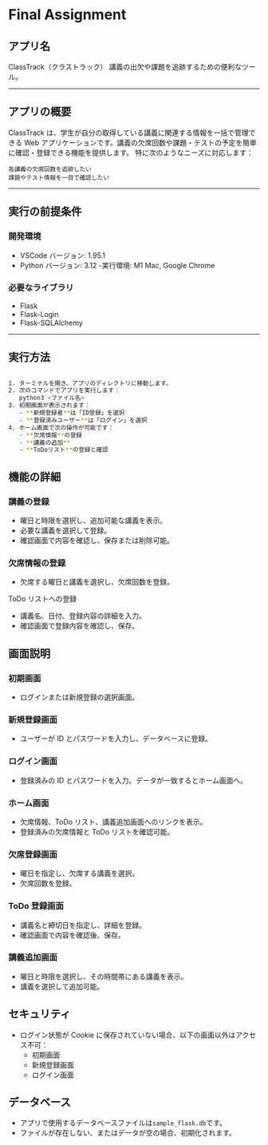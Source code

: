 # Final Assignment

## アプリ名

ClassTrack（クラストラック）
講義の出欠や課題を追跡するための便利なツール。

---

## アプリの概要

ClassTrack は、学生が自分の取得している講義に関連する情報を一括で管理できる Web アプリケーションです。講義の欠席回数や課題・テストの予定を簡単に確認・登録できる機能を提供します。
特に次のようなニーズに対応します：

    各講義の欠席回数を追跡したい
    課題やテスト情報を一目で確認したい

---

## 実行の前提条件

### 開発環境

- VSCode バージョン: 1.95.1
- Python バージョン: 3.12 -実行環境: M1 Mac, Google Chrome

### 必要なライブラリ

- Flask
- Flask-Login
- Flask-SQLAlchemy

---

## 実行方法

```bash

1. ターミナルを開き、アプリのディレクトリに移動します。
2. 次のコマンドでアプリを実行します：
   python3 <ファイル名>
3. 初期画面が表示されます：
   - **新規登録者**は「ID登録」を選択
   - **登録済みユーザー**は「ログイン」を選択
4. ホーム画面で次の操作が可能です：
   - **欠席情報**の登録
   - **講義の追加**
   - **ToDoリスト**の登録と確認

```

## 機能の詳細

### 講義の登録

- 曜日と時限を選択し、追加可能な講義を表示。
- 必要な講義を選択して登録。
- 確認画面で内容を確認し、保存または削除可能。

### 欠席情報の登録

- 欠席する曜日と講義を選択し、欠席回数を登録。

ToDo リストへの登録

- 講義名、日付、登録内容の詳細を入力。
- 確認画面で登録内容を確認し、保存。

## 画面説明

### 初期画面

- ログインまたは新規登録の選択画面。

### 新規登録画面

- ユーザーが ID とパスワードを入力し、データベースに登録。

### ログイン画面

- 登録済みの ID とパスワードを入力。データが一致するとホーム画面へ。

### ホーム画面

- 欠席情報、ToDo リスト、講義追加画面へのリンクを表示。
- 登録済みの欠席情報と ToDo リストを確認可能。

### 欠席登録画面

- 曜日を指定し、欠席する講義を選択。
- 欠席回数を登録。

### ToDo 登録画面

- 講義名と締切日を指定し、詳細を登録。
- 確認画面で内容を確認後、保存。

### 講義追加画面

- 曜日と時限を選択し、その時間帯にある講義を表示。
- 講義を選択して追加可能。

## セキュリティ

- ログイン状態が Cookie に保存されていない場合、以下の画面以外はアクセス不可：
  - 初期画面
  - 新規登録画面
  - ログイン画面

## データベース

- アプリで使用するデータベースファイルは`sample_flask.db`です。
- ファイルが存在しない、またはデータが空の場合、初期化されます。
